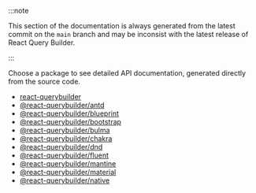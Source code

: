 :::note

This section of the documentation is always generated from the latest commit on the `main` branch and may be inconsist with the latest release of React Query Builder.

:::

Choose a package to see detailed API documentation, generated directly from the source code.

- [react-querybuilder](/api/modules/react_querybuilder)
- [@react-querybuilder/antd](/api/modules/react_querybuilder_antd)
- [@react-querybuilder/blueprint](/api/modules/react_querybuilder_blueprint)
- [@react-querybuilder/bootstrap](/api/modules/react_querybuilder_bootstrap)
- [@react-querybuilder/bulma](/api/modules/react_querybuilder_bulma)
- [@react-querybuilder/chakra](/api/modules/react_querybuilder_chakra)
- [@react-querybuilder/dnd](/api/modules/react_querybuilder_dnd)
- [@react-querybuilder/fluent](/api/modules/react_querybuilder_fluent)
- [@react-querybuilder/mantine](/api/modules/react_querybuilder_mantine)
- [@react-querybuilder/material](/api/modules/react_querybuilder_material)
- [@react-querybuilder/native](/api/modules/react_querybuilder_native)
